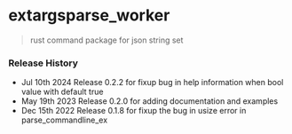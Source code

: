 # extargsparse_worker
> rust command package for json string set

### Release History
* Jul 10th 2024 Release 0.2.2 for fixup bug in help information when bool value with default true
* May 19th 2023 Release 0.2.0 for adding documentation and examples
* Dec 15th 2022 Release 0.1.8 for fixup the bug in usize error in parse_commandline_ex

